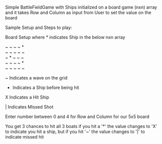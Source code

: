 Simple BattleFieldGame with Ships initialized on a board game (nxn) array and it takes Row and Column as input from User to set the value on the board

Sample Setup and Steps to play:

Board Setup where * indicates Ship in the below nxn array

~	~	~	~	*	
~	~	~	~	~	
~	*	~	~	~	
~	~	~	~	*	
~	~	~	~	~	

~ Indicates a wave on the grid

* Indicates a Ship before being hit

X Indicates a Hit Ship

| Indicates Missed Shot

Enter number between 0 and 4 for Row and Column for our 5x5 board

You get 3 chances to hit all 3 boats if you hit a '*' the value changes to 'X' to indicate you hit a ship, but if you hit '~' the value changes to '|' to indicate missed hit
